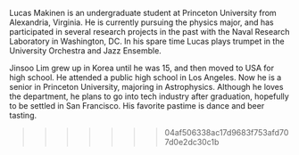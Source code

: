 Lucas Makinen is an undergraduate student at Princeton University from Alexandria, Virginia. He is currently pursuing the physics major, and has participated in several  research projects in the past with the Naval Research Laboratory in Washington, DC. In his spare time Lucas plays trumpet in the University Orchestra and Jazz Ensemble.

Jinsoo Lim grew up in Korea until he was 15, and then moved to USA for high school. He attended a public high school in Los Angeles. Now he is a senior in Princeton University, majoring in Astrophysics. Although he loves the department, he plans to go into tech industry after graduation, hopefully to be settled in San Francisco. His favorite pastime is dance and beer tasting.

>>>>>>> 04af506338ac17d9683f753afd707d0e2dc30c1b

